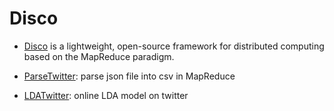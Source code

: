 Disco
=====
- [Disco](http://discoproject.org/) is a lightweight, open-source framework for distributed computing based on the MapReduce paradigm.

- [ParseTwitter](https://github.com/yning/Disco/tree/master/ParseTwitter): parse json file into csv in MapReduce
- [LDATwitter](https://github.com/yning/Disco/tree/master/LDATwitter): online LDA model on twitter
